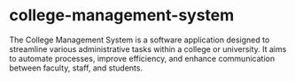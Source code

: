 # college-management-system
The College Management System is a software application designed to streamline various administrative tasks within a college or university. It aims to automate processes, improve efficiency, and enhance communication between faculty, staff, and students.
